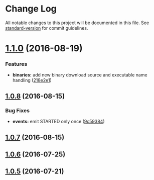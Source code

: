 # Change Log

All notable changes to this project will be documented in this file. See [standard-version](https://github.com/conventional-changelog/standard-version) for commit guidelines.

<a name="1.1.0"></a>
# [1.1.0](https://github.com/AkashaProject/geth-connector/compare/v1.0.8...v1.1.0) (2016-08-19)


### Features

* **binaries:** add new binary download source and executable name handling ([218e2e1](https://github.com/AkashaProject/geth-connector/commit/218e2e1))



<a name="1.0.8"></a>
## [1.0.8](https://github.com/AkashaProject/geth-connector/compare/v1.0.7...v1.0.8) (2016-08-15)


### Bug Fixes

* **events:** emit STARTED only once ([9c59384](https://github.com/AkashaProject/geth-connector/commit/9c59384))



<a name="1.0.7"></a>
## [1.0.7](https://github.com/AkashaProject/geth-connector/compare/v1.0.6...v1.0.7) (2016-08-15)



<a name="1.0.6"></a>
## [1.0.6](https://github.com/AkashaProject/geth-connector/compare/v1.0.5...v1.0.6) (2016-07-25)



<a name="1.0.5"></a>
## [1.0.5](https://github.com/AkashaProject/geth-connector/compare/v1.0.4...v1.0.5) (2016-07-21)

